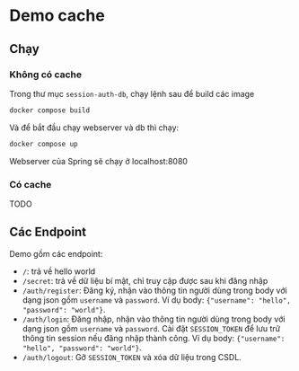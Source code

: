 # Demo cache

## Chạy

### Không có cache

Trong thư mục `session-auth-db`, chạy lệnh sau để build các image
```sh
docker compose build
```

Và để bắt đầu chạy webserver và db thì chạy:
```sh
docker compose up
```

Webserver của Spring sẽ chạy ở localhost:8080

### Có cache

TODO

## Các Endpoint

Demo gồm các endpoint:
- `/`: trả về hello world
- `/secret`: trả về dữ liệu bí mật, chỉ truy cập được sau khi đăng nhập
- `/auth/register`: Đăng ký, nhận vào thông tin người dùng trong body với dạng json gồm `username` và `password`.
Ví dụ body: `{"username": "hello", "password": "world"}`.
- `/auth/login`: Đăng nhập, nhận vào thông tin người dùng trong body với dạng json gồm `username` và `password`.
Cài đặt `SESSION_TOKEN` để lưu trữ thông tin session nếu đăng nhập thành công.
Ví dụ body: `{"username": "hello", "password": "world"}`.
- `/auth/logout`: Gỡ `SESSION_TOKEN` và xóa dữ liệu trong CSDL.
